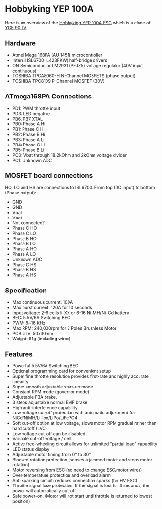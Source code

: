 # Hobbyking YEP 100A

Here is an overview of the [Hobbyking YEP 100A ESC](http://www.hobbyking.com/hobbyking/store/__20695__Hobbyking_YEP_100A_2_6S_SBEC_Brushless_Speed_Controller.html) which is a clone of [YGE 90 LV](http://www.yge.de/pages/pup.php).

## Hardware

- Atmel Mega 168PA (AU 1451) microcontroller
- Intersil ISL6700 (L423FKW) half-bridge drivers
- ON Semiconductor LM2931 (PFJZ5) voltage regulator (40V input continuous)
- TOSHIBA TPCA8060-H N-Channel MOSFETS (phase output)
- TOSHIBA TPC8109 P-Channel MOSFET (30V)


## ATmega168PA Connections

- PD1: PWM throttle input
- PD3: LED negative
- PB6, PB7 XTAL
- PB0: Phase A Hi
- PB1: Phase C Hi
- PB2: Phase B Hi
- PB3: Phase A Li
- PB4: Phase C Li
- PB5: Phase B Li
- PC0: Vbat through 18.2kOhm and 2kOhm voltage divider
- PC1: Unknown ADC


## MOSFET board connections

HO, LO and HS are connections to ISL6700. From top (DC input) to bottom (Phase output):

- GND
- GND
- Vbat
- Vbat
- Not connected?
- Phase C HO
- Phase C LO
- Phase B HO
- Phase B LO
- Phase A HO
- Phase A LO
- Unknown ADC
- Phase C HS
- Phase B HS
- Phase A HS


## Specification

- Max continuous current: 100A
- Max burst current: 120A for 10 seconds
- Input voltage: 2-6 cells li-XX or 6-16 Ni-MH/Ni-Cd battery
- BEC: 5.5V/6A Switching BEC
- PWM: 8~16 KHz
- Max RPM: 240,000rpm for 2 Poles Brushless Motor
- PCB size: 50x30mm
- Weight: 81g (including wires)


## Features

- Powerful 5.5V/6A Switching BEC
- Optional programming card for convenient setup
- Super fine throttle resolution provides first-rate and highly accurate linearity
- Super smooth adjustable start-up mode
- Constant RPM mode (governor mode)
- Adjustable F3A brake.
- 3 steps adjustable normal EMF brake
- High anti-interference capability
- Low voltage cut-off protection with automatic adjustment for NiCd/NiMH/Li-Ion/LiPo/LiFePO4
- Soft cut-off option at low voltage, slows motor RPM gradual rather than hard cutoff (LVC)
- Low voltage cut-off can be disabled
- Variable cut-off voltage / cell
- Active free-wheeling circuit allows for unlimited "partial load" capability
- LED status display
- Adjustable motor timing from 0° to 30°
- Blocked rotation protection (senses a jammed motor and stops motor rotation)
- Motor reversing from ESC (no need to change ESC/motor wires)
- Over-temperature protection and overload alarm
- Anti sparking circuit: reduces connection sparks (for HV ESC)
- Throttle signal lose protection. If the signal is lost for 3 seconds, the power will automatically cut-off.
- Safe power-on. (Motor will not start until throttle is returned to lowest position)
